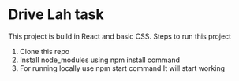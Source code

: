 # Drive Lah task 

This project is build in React and basic CSS.
Steps to run this project
1) Clone this repo
2) Install node_modules using npm install command 
3) For running locally use npm start command 
It will start working 
